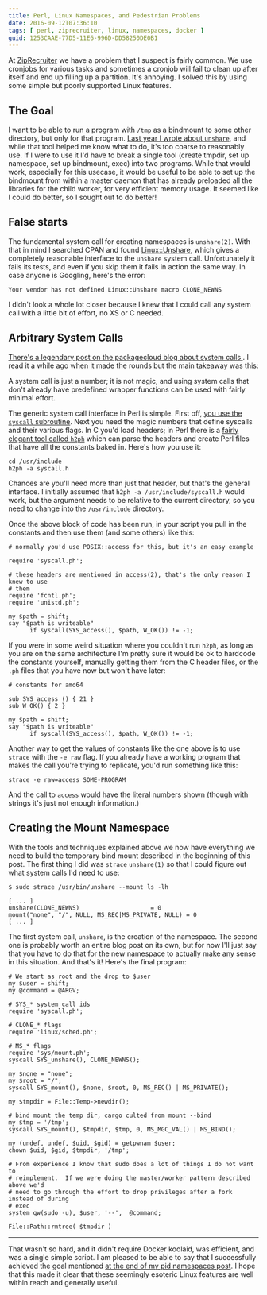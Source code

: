 ```yaml
---
title: Perl, Linux Namespaces, and Pedestrian Problems
date: 2016-09-12T07:36:10
tags: [ perl, ziprecruiter, linux, namespaces, docker ]
guid: 1253CAAE-77D5-11E6-996D-DD58250DE0B1
---
```

At [ZipRecruiter](https://www.ziprecruiter.com/) we have a problem that I
suspect is fairly common.  We use cronjobs for various tasks and sometimes a
cronjob will fail to clean up after itself and end up filling up a partition.
It's annoying.  I solved this by using some simple but poorly supported Linux
features.

<!--more-->

## The Goal

I want to be able to run a program with `/tmp` as a bindmount to some other
directory, but only for that program.  [Last year I wrote about
`unshare`](/posts/pid-namespaces-in-linux/), and while that tool helped me know
what to do, it's too coarse to reasonably use.  If I were to use it I'd have to
break a single tool (create tmpdir, set up namespace, set up bindmount, exec)
into two programs.  While that would work, especially for this usecase, it would
be useful to be able to set up the bindmount from within a master daemon that
has already preloaded all the libraries for the child worker, for very efficient
memory usage. It seemed like I could do better, so I sought out to do better!

## False starts

The fundamental system call for creating namespaces is `unshare(2)`.  With that
in mind I searched CPAN and found
[Linux::Unshare](https://metacpan.org/pod/Linux::Unshare), which gives a
completely reasonable interface to the `unshare` system call.  Unfortunately it
fails its tests, and even if you skip them it fails in action the same way.  In
case anyone is Googling, here's the error:

```
Your vendor has not defined Linux::Unshare macro CLONE_NEWNS
```

I didn't look a whole lot closer because I knew that I could call any system
call with a little bit of effort, no XS or C needed.

## Arbitrary System Calls

[There's a legendary post on the packagecloud blog about system calls
](http://blog.packagecloud.io/eng/2016/04/05/the-definitive-guide-to-linux-system-calls/).
I read it a while ago when it made the rounds but the main takeaway was this:

A system call is just a number; it is not magic, and using system calls that
don't already have predefined wrapper functions can be used with fairly minimal
effort.

The generic system call interface in Perl is simple.  First off, [you use the
`syscall` subroutine](http://perldoc.perl.org/functions/syscall.html).  Next you
need the magic numbers that define syscalls and their various flags.  In C you'd
load headers; in Perl there is a [fairly elegant tool called
`h2ph`](http://perldoc.perl.org/h2ph.html) which can parse the headers and
create Perl files that have all the constants baked in.  Here's how you use it:

```
cd /usr/include
h2ph -a syscall.h
```

Chances are you'll need more than just that header, but that's the general
interface.  I initially assumed that `h2ph -a /usr/include/syscall.h` would
work, but the argument needs to be relative to the current directory, so you
need to change into the `/usr/include` directory.

Once the above block of code has been run, in your script you pull in the
constants and then use them (and some others) like this:

```
# normally you'd use POSIX::access for this, but it's an easy example

require 'syscall.ph';

# these headers are mentioned in access(2), that's the only reason I knew to use
# them
require 'fcntl.ph';
require 'unistd.ph';

my $path = shift;
say "$path is writeable"
      if syscall(SYS_access(), $path, W_OK()) != -1;
```

If you were in some weird situation where you couldn't run `h2ph`, as long as
you are on the same architecture I'm pretty sure it would be ok to hardcode the
constants yourself, manually getting them from the C header files, or the `.ph`
files that you have now but won't have later:

```
# constants for amd64

sub SYS_access () { 21 }
sub W_OK() { 2 }

my $path = shift;
say "$path is writeable"
      if syscall(SYS_access(), $path, W_OK()) != -1;
```

Another way to get the values of constants like the one above is to use `strace`
with the `-e raw` flag.  If you already have a working program that makes the
call you're trying to replicate, you'd run something like this:

```
strace -e raw=access SOME-PROGRAM
```

And the call to `access` would have the literal numbers shown (though with
strings it's just not enough information.)

## Creating the Mount Namespace

With the tools and techniques explained above we now have everything we need to
build the temporary bind mount described in the beginning of this post.  The
first thing I did was `strace` `unshare(1)` so that I could figure out what
system calls I'd need to use:

```
$ sudo strace /usr/bin/unshare --mount ls -lh

[ ... ]
unshare(CLONE_NEWNS)                    = 0
mount("none", "/", NULL, MS_REC|MS_PRIVATE, NULL) = 0
[ ... ]
```

The first system call, `unshare`, is the creation of the namespace.  The second
one is probably worth an entire blog post on its own, but for now I'll just say
that you have to do that for the new namespace to actually make any sense in
this situation.  And that's it!  Here's the final program:

```
# We start as root and the drop to $user
my $user = shift;
my @command = @ARGV;

# SYS_* system call ids
require 'syscall.ph';

# CLONE_* flags
require 'linux/sched.ph';

# MS_* flags
require 'sys/mount.ph';
syscall SYS_unshare(), CLONE_NEWNS();

my $none = "none";
my $root = "/";
syscall SYS_mount(), $none, $root, 0, MS_REC() | MS_PRIVATE();

my $tmpdir = File::Temp->newdir();

# bind mount the temp dir, cargo culted from mount --bind
my $tmp = '/tmp';
syscall SYS_mount(), $tmpdir, $tmp, 0, MS_MGC_VAL() | MS_BIND();

my (undef, undef, $uid, $gid) = getpwnam $user;
chown $uid, $gid, $tmpdir, '/tmp';

# From experience I know that sudo does a lot of things I do not want to
# reimplement.  If we were doing the master/worker pattern described above we'd
# need to go through the effort to drop privileges after a fork instead of during
# exec
system qw(sudo -u), $user, '--',  @command;

File::Path::rmtree( $tmpdir )
```

---

That wasn't so hard, and it didn't require Docker koolaid, was efficient, and
was a single simple script.  I am pleased to be able to say that I successfully
achieved the goal mentioned [at the end of my pid namespaces
post](/posts/pid-namespaces-in-linux/).  I hope that this made it clear that
these seemingly esoteric Linux features are well within reach and generally
useful.
